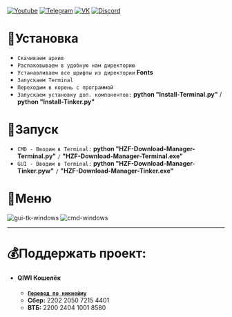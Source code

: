 [![Youtube](https://user-images.githubusercontent.com/64781822/185656066-cdb875f1-ade6-4499-ae50-79a4f61fdc3e.png)](https://www.youtube.com/@hzfmain/) [![Telegram](https://user-images.githubusercontent.com/64781822/185657127-657c530b-3849-4931-ab91-63d6f0508330.png)](https://t.me/hzfnews) [![VK](https://user-images.githubusercontent.com/64781822/185657778-21a240e2-da1f-4b72-b37e-447c9adebfcb.png)](https://vk.com/hzforum1) [![Discord](https://user-images.githubusercontent.com/64781822/185659753-b997c6db-c91a-42c0-8876-6826d46568ba.png)](https://discord.com/invite/7bneGfUS5h)

# 🏈Установка
* `Скачиваем архив`
* `Распаковываем в удобную нам директорию`
* `Устанавливаем все шрифты из директории` **Fonts**
* `Запускаем Terminal`
* `Переходим в корень с программой`
* `Запускаем установку доп. компонентов:` **python "Install-Terminal.py"** / **python "Install-Tinker.py"**

# 🧨Запуск
* `CMD - Вводим в Terminal:` **python "HZF-Download-Manager-Terminal.py"** `/` **"HZF-Download-Manager-Terminal.exe"**
* `GUI - Вводим в Terminal:` **python "HZF-Download-Manager-Tinker.pyw"** `/` **"HZF-Download-Manager-Tinker.exe"**

# 👑Меню
![gui-tk-windows](https://i.imgur.com/vRgBPLx.png)
![cmd-windows](https://i.imgur.com/GMOsdjv.png)

___
# 💰Поддержать проект:
+ #### **QIWI Кошелёк**
  + [**`Перевод по никнейму`**](https://qiwi.com/n/AVENCORESDONATE)
  + **Сбер:** 2202 2050 7215 4401
  + **ВТБ:** 2200 2404 1001 8580
